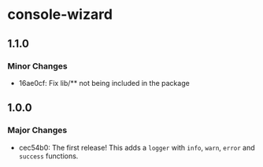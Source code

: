 # console-wizard

## 1.1.0

### Minor Changes

- 16ae0cf: Fix lib/\*\* not being included in the package

## 1.0.0

### Major Changes

- cec54b0: The first release! This adds a `logger` with `info`, `warn`, `error` and `success` functions.
